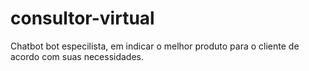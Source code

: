 # consultor-virtual
Chatbot bot especilista, em indicar o melhor produto para o cliente de acordo com suas necessidades.
